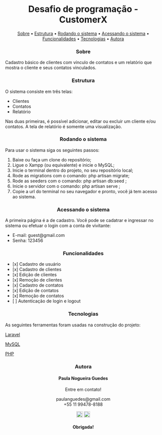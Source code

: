 <h1 align="center">Desafio de programação - CustomerX</h1>

<p align="center">
    <a href="#sobre">Sobre</a> •
    <a href="#estrutura">Estrutura</a> • 
    <a href="#inicio">Rodando o sistema</a> •
    <a href="#acesso">Acessando o sistema</a> •
    <a href="#funcionalidades">Funcionalidades</a> • 
    <a href="#tecnologias">Tecnologias</a> • 
    <a href="#autora">Autora</a>
</p>

<h3 #sobre align="center">Sobre</h3>
<p align="left">
Cadastro básico de clientes com vínculo de contatos e um relatório que mostra o cliente e seus contatos vinculados.
</p>

<h3 #estrutura align="center">Estrutura</h3>
<p align="left">O sistema consiste em três telas: </p>
<ul>
    <li>Clientes</li>
    <li>Contatos</li>
    <li>Relatório</li>
</ul>
<p align="left">
Nas duas primeiras, é possível adicionar, editar ou excluir um cliente e/ou contatos. 
A tela de relatório é somente uma visualização.
</p>

<h3 #inicio align="center">Rodando o sistema</h3>
<p align="left">
Para usar o sistema siga os seguintes passos:
</p>
<ol>
    <li>Baixe ou faça um clone do repositório;</li>
    <li>Ligue o Xampp (ou equivalente) e inicie o MySQL;</li>
    <li>Inicie o terminal dentro do projeto, no seu repositório local;</li>
    <li>Rode as migrations com o comando: php artisan migrate;</li>
    <li>Rode as seeders com o comando: php artisan db:seed ;</li>
    <li>Inicie o servidor com o comando: php artisan serve ;</li>
    <li>Copie a url do terminal no seu navegador e pronto, você já tem acesso ao sistema.</li>
</ol>

<h3 #acesso align="center">Acessando o sistema</h3>
<p align="left">
A primeira página é a de cadastro. Você pode se cadatrar e ingressar no sistema ou efetuar o login com a conta de vivitante:
</p>
<ul>
<li>E-mail: guest@gmail.com</li>
<li>Senha: 123456</li>
</ul>

<h3 #funcionalidades align="center">Funcionalidades</h3>
<ul>
    <li>[x] Cadastro de usuário</li>
    <li>[x] Cadastro de clientes</li>
    <li>[x] Edição de clientes</li>
    <li>[x] Remoção de clientes</li>
    <li>[x] Cadastro de contatos</li>
    <li>[x] Edição de contatos</li>
    <li>[x] Remoção de contatos</li>
    <li>[ ] Autenticação de login e logout</li>
</ul>

<h3 #tecnologias align="center">Tecnologias</h3>
<p align="left">
As seguintes ferramentas foram usadas na construção do projeto:
</p>
<p><a href="https://laravel.com/">Laravel</a></p>
<p><a href="https://www.mysql.com/">MySQL</a></p>
<p><a href="https://www.php.net/manual/pt_BR/intro-whatis.php">PHP</a></p>

<h3 #autora align="center">Autora</h3>
<h4 align="center">Paula Nogueira Guedes</h4>

<p align="center">Entre em contato!</p>
<p align="center">
paulanguedes@gmail.com <br>
+55 11 99478-8188
</p>
<p align="center">
<a href="https://www.linkedin.com/in/paulanguedes/"><img width="20px" src="https://i.stack.imgur.com/gVE0j.png"></a>
<a href="https://github.com/paulanguedes"><img width="20px" src="https://i.stack.imgur.com/tskMh.png"></a>
</p>

<h4 align="center">Obrigada!</h4>